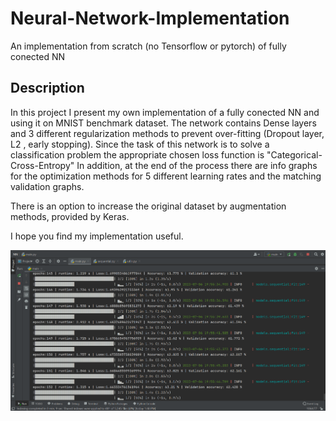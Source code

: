 # Neural-Network-Implementation
An implementation from scratch (no Tensorflow or pytorch) of fully conected NN 

## Description
In this project I present my own implementation of a fully conected NN and using it on MNIST benchmark dataset.
The network contains Dense layers and 3 different regularization methods to prevent over-fitting (Dropout layer, L2 , early stopping).
Since the task of this network is to solve a classification problem the appropriate chosen loss function is "Categorical-Cross-Entropy"
In addition, at the end of the process there are info graphs for the optimization methods for 5 different learning rates and the matching validation graphs. 

There is an option to increase the original dataset by augmentation methods, provided by Keras.

I hope you find my implementation useful. 

![](https://github.com/Raviv-Herrera/Neural-Network-Implementation/blob/main/NN_gif.gif)
